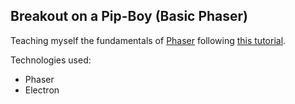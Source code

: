 ## Breakout on a Pip-Boy (Basic Phaser)

Teaching myself the fundamentals of [Phaser](http://phaser.io/) following [this tutorial](https://github.com/mikaturunen/TUTORIAL-game-on-phaser).

Technologies used: 
- Phaser
- Electron
